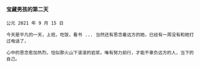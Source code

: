 #### 宝藏男孩的第二天

```
公元 2021 年 9 月 15 日

今天是平凡的一天，上班，吃饭，看书 ... 当然还有思念着远方的她，已经有一周没有和她打过电话了，

心中的思念愈加热烈，恰似那火山下滚滚的岩浆。唯有努力前行，才能不辜负远方的人，当下的自己。
```